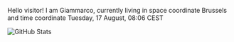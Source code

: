 Hello visitor! I am Giammarco, currently living in space coordinate Brussels and time coordinate Tuesday, 17 August, 08:06 CEST

![GitHub Stats](https://github-readme-stats.vercel.app/api?username=grcasanova)
